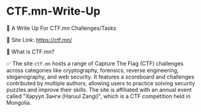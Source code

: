 # CTF.mn-Write-Up

📄 A Write Up For CTF.mn Challenges/Tasks

🔗 Site Link: https://ctf.mn/

📰 What is CTF.mn? 

✅ The site `ctf.mn` hosts a range of Capture The Flag (CTF) challenges across categories like cryptography, forensics, 
reverse engineering, steganography, and web security. It features a scoreboard and challenges contributed by multiple 
authors, allowing users to practice solving security puzzles and improve their skills. The site is affiliated with an 
annual event called "Харуул Занги (Haruul Zangi)", which is a CTF competition held in Mongolia.

